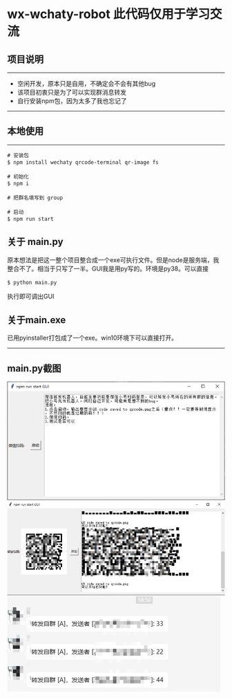 # wx-wchaty-robot 此代码仅用于学习交流

## 项目说明
---
* 空闲开发，原本只是自用，不确定会不会有其他bug
* 该项目初衷只是为了可以实现群消息转发
* 自行安装npm包，因为太多了我也忘记了
---
## 本地使用
---
```
# 安装包
$ npm install wechaty qrcode-terminal qr-image fs

# 初始化
$ npm i 

# 把群名填写到 group

# 启动
$ npm run start

```
## 关于 main.py
原本想法是把这一整个项目整合成一个exe可执行文件。但是node是服务端，我整合不了。相当于只写了一半。GUI我是用py写的。环境是py38。可以直接 
```
$ python main.py
```
执行即可调出GUI

## 关于main.exe
已用pyinstaller打包成了一个exe。win10环境下可以直接打开。

---
## main.py截图
![](./doc/1.png)
![](./doc/2.png)
![](./doc/3.png)